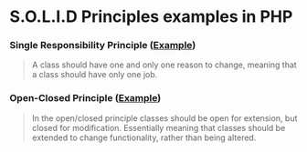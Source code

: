 # S.O.L.I.D Principles examples in PHP

### Single Responsibility Principle ([Example](./SingleResponsibilityPrinciple.php))
> A class should have one and only one reason to change, meaning that a class should have only one job.

### Open-Closed Principle ([Example](./OpenClosedPrinciple.php))
> In the open/closed principle classes should be open for extension, but closed for modification. Essentially meaning that classes should be extended to change functionality, rather than being altered.